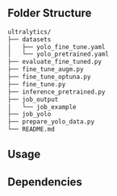## Folder Structure

```bash
ultralytics/
├── datasets
│   ├── yolo_fine_tune.yaml
│   └── yolo_pretrained.yaml
├── evaluate_fine_tuned.py
├── fine_tune_augm.py
├── fine_tune_optuna.py
├── fine_tune.py
├── inference_pretrained.py
├── job_output
│   └── job_example
├── job_yolo
├── prepare_yolo_data.py
└── README.md
```

## Usage


## Dependencies
